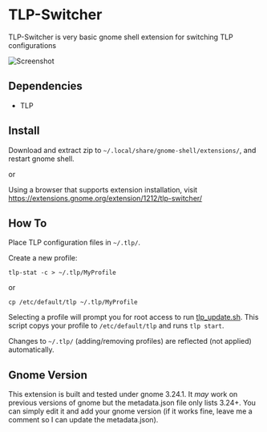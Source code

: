 # TLP-Switcher

TLP-Switcher is very basic gnome shell extension for switching TLP configurations

![Screenshot](https://cloud.githubusercontent.com/assets/9300522/25596313/7c3639b6-2e96-11e7-87be-4ad536d5c38b.png)

## Dependencies
- TLP

## Install
Download and extract zip to `~/.local/share/gnome-shell/extensions/`, and restart gnome shell.

or

Using a browser that supports extension installation, visit https://extensions.gnome.org/extension/1212/tlp-switcher/

## How To

Place TLP configuration files in `~/.tlp/`.

Create a new profile:

`tlp-stat -c > ~/.tlp/MyProfile`

or

`cp /etc/default/tlp ~/.tlp/MyProfile`

Selecting a profile will prompt you for root access to run [tlp_update.sh](tlp_update.sh). This script copys your profile to `/etc/default/tlp` and runs `tlp start`. 

Changes to `~/.tlp/` (adding/removing profiles) are reflected (not applied) automatically.

## Gnome Version
This extension is built and tested under gnome 3.24.1. It *may* work on previous versions of gnome but the metadata.json file only lists 3.24+. You can simply edit it and add your gnome version (if it works fine, leave me a comment so I can update the metadata.json).
